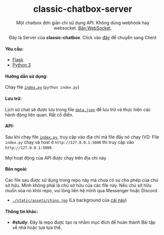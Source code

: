 <h1 align="center">classic-chatbox-server</h1>

<p align="center">Một chatbox đơn giản chỉ sử dụng API. Không dùng webhook hay websocket. <a href="https://github.com/thanhgaming5550/classic-chatbox-server/tree/websocket">Bản WebSocket</a>.</p>
<p align="center">Đây là Server của <b>classic-chatbox</b>. Click vào <a href="https://github.com/thanhgaming5550/classic-chatbox-client">đây</a> để chuyển sang Client</p>

#### Yêu cầu:
- <a href="https://pypi.org/project/Flask/">Flask</a>
- <a href="https://www.python.org/">Python 3</a>

#### Hướng dẫn sử dụng:
  Chạy file <a href="https://github.com/thanhgaming5550/classic-chatbox-server/blob/v1/index.py">`index.py`</a> (`python index.py`)

#### Lưu trữ:
  Lịch sử chat sẽ được lưu trong file <a href="https://github.com/thanhgaming5550/classic-chatbox-server/blob/v1/data.json">`data.json`</a> để lưu trữ và thực hiện các hành động liên quan. Rất cổ điển.
  
#### API:
  Sau khi chạy file <a href="https://github.com/thanhgaming5550/classic-chatbox-server/blob/v1/index.py">`index.py`</a>, truy cập vào địa chỉ mà file đấy nó chạy (VD: File `index.py` chạy và host ở  `http://127.0.0.1:5000` thì truy cập vào `http://127.0.0.1:5000`. <br><br>
  Mọi hoạt động của API được chạy trên địa chỉ này

#### Bên ngoài:
Các file sau được sử dụng trong repo này mà chưa có sự cho phép của chủ sở hữu. Mình không phải là chủ sở hữu của các file này. Nếu chủ sở hữu muốn xóa nó khỏi repo, vui lòng liên hệ mình qua Messenger hoặc Discord.
- <a href="https://github.com/thanhgaming5550/classic-chatbox-server/blob/v1/static/assets/chino.jpg">`./static/assets/chino.jpg`</a> (Là background của <a href="https://osu.ppy.sh/beatmapsets/1677520#osu/3428447">cái này</a>)

#### Thông tin khác:
- **#study**: Đây là repo được tạo ra nhằm mục đích để hoàn thành Bài tập về nhà hoặc tựa tựa thế.
